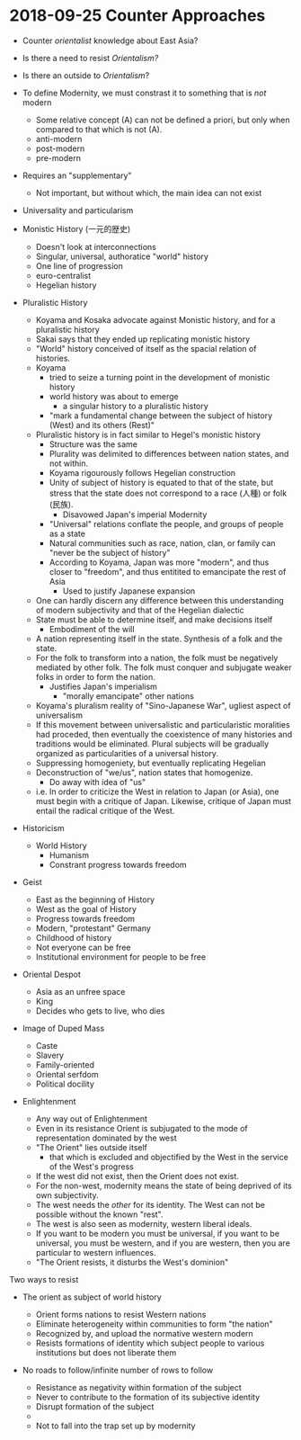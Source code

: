 # 2018-09-25 Counter Approaches

- Counter *orientalist* knowledge about East Asia?
- Is there a need to resist *Orientalism?*
- Is there an outside to *Orientalism*?

- To define Modernity, we must constrast it to something that is *not* modern
  - Some relative concept \(A\) can not be defined a priori, but only when compared to that which is not \(A\).
  - anti-modern
  - post-modern
  - pre-modern
- Requires an "supplementary"
  - Not important, but without which, the main idea can not exist
- Universality and particularism

- Monistic History (一元的歴史)
  - Doesn't look at interconnections
  - Singular, universal, authoratice "world" history
  - One line of progression
  - euro-centralist
  - Hegelian history
  
- Pluralistic History
  - Koyama and Kosaka advocate against Monistic history, and for a pluralistic history
  - Sakai says that they ended up replicating monistic history
  - "World" history conceived of itself as the spacial relation of histories.
  - Koyama 
    - tried to seize a turning point in the development of monistic history
    - world history was about to emerge
      - a singular history to a pluralistic history
    - "mark a fundamental change between the subject of history (West) and its others (Rest)"
  - Pluralistic history is in fact similar to Hegel's monistic history
    - Structure was the same
    - Plurality was delimited to differences between nation states, and not within.
    - Koyama rigourously follows Hegelian construction
    - Unity of subject of history is equated to that of the state, but stress that the state does not correspond to a race (人種) or folk (民族).
      - Disavowed Japan's imperial Modernity
    - "Universal" relations conflate the people, and groups of people as a state
    - Natural communities such as race, nation, clan, or family can "never be the subject of history"
    - According to Koyama, Japan was more "modern", and thus closer to "freedom", and thus entitited to emancipate the rest of Asia
      - Used to justify Japanese expansion
   - One can hardly discern any difference between this understanding of modern subjectivity and that of the Hegelian dialectic
   - State must be able to determine itself, and make decisions itself
     - Embodiment of the will
   - A nation representing itself in the state. Synthesis of a folk and the state.
   - For the folk to transform into a nation, the folk must be negatively mediated by other folk. The folk must conquer and subjugate weaker folks in order to form the nation.
     - Justifies Japan's imperialism
       - "morally emancipate" other nations
   - Koyama's pluralism reality of "Sino-Japanese War", ugliest aspect of universalism
   - If this movement between universalistic and particularistic moralities had proceded, then eventually the coexistence of many histories and traditions would be eliminated. Plural subjects will be gradually organized as particularities of a universal history.
   - Suppressing homogeniety, but eventually replicating Hegelian 
   - Deconstruction of "we/us", nation states that homogenize.
     - Do away with idea of "us"
    - i.e. In order to criticize the West in relation to Japan (or Asia), one must begin with a critique of Japan. Likewise, critique of Japan must entail the radical critique of the West.
- Historicism
  - World History
    - Humanism
    - Constrant progress towards freedom
- Geist
  - East as the beginning of History
  - West as the goal of History
  - Progress towards freedom
  - Modern, "protestant" Germany
  - Childhood of history
  - Not everyone can be free
  - Institutional environment for people to be free

- Oriental Despot
  - Asia as an unfree space
  - King
  - Decides who gets to live, who dies

- Image of Duped Mass
  - Caste
  - Slavery
  - Family-oriented
  - Oriental serfdom
  - Political docility

- Enlightenment
  - Any way out of Enlightenment
  - Even in its resistance Orient is subjugated to the mode of representation dominated by the west
  - "The Orient" lies outside itself
    - that which is excluded and objectified by the West in the service of the West's progress
  - If the west did not exist, then the Orient does not exist.
  - For the non-west, modernity means the state of being deprived of its own subjectivity.
  - The west needs the *other* for its identity. The West can not be possible without the known "rest".
  - The west is also seen as modernity, western liberal ideals.
  - If you want to be modern you must be universal, if you want to be universal, you must be western, and if you are western, then you are particular to western influences.
  - "The Orient resists, it disturbs the West's dominion"

Two ways to resist
  - The orient as subject of world history
    - Orient forms nations to resist Western nations
    - Eliminate heterogeneity within communities to form "the nation"
    - Recognized by, and upload the normative western modern
    - Resists formations of identity which subject people to various institutions but does not liberate them

- No roads to follow/infinite number of rows to follow
  - Resistance as negativity within formation of the subject
  - Never to contribute to the formation of its subjective identity
  - Disrupt formation of the subject
  - 
  - Not to fall into the trap set up by modernity
  
